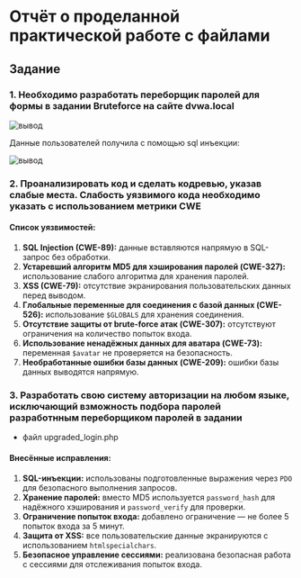 # Отчёт о проделанной практической работе с файлами

## Задание

### 1. Необходимо разработать переборщик паролей для формы в задании Bruteforce на сайте dvwa.local
![вывод](https://github.com/user-attachments/assets/a76e91d8-1a77-4d43-8af8-c9dccfca436d)

Данные пользователей получила с помощью sql инъекции:

![вывод](https://github.com/user-attachments/assets/88093b5d-25b3-4ed8-bc0f-2130520ef142)

### 2. Проанализировать код и сделать кодревью, указав слабые места. Слабость уязвимого кода необходимо указать с использованием метрики CWE

#### Список уязвимостей:

1. **SQL Injection (CWE-89):** данные вставляются напрямую в SQL-запрос без обработки.  
2. **Устаревший алгоритм MD5 для хэширования паролей (CWE-327):** использование слабого алгоритма для хранения паролей.  
3. **XSS (CWE-79):** отсутствие экранирования пользовательских данных перед выводом.  
4. **Глобальные переменные для соединения с базой данных (CWE-526):** использование `$GLOBALS` для хранения соединения.  
5. **Отсутствие защиты от brute-force атак (CWE-307):** отсутствуют ограничения на количество попыток входа.  
6. **Использование ненадёжных данных для аватара (CWE-73):** переменная `$avatar` не проверяется на безопасность.  
7. **Необработанные ошибки базы данных (CWE-209):** ошибки базы данных выводятся напрямую.

### 3. Разработать свою систему авторизации на любом языке, исключающий взможность подбора паролей разработнным переборщиком паролей в задании
- файл upgraded_login.php
#### Внесённые исправления:
1. **SQL-инъекции:** использованы подготовленные выражения через `PDO` для безопасного выполнения запросов.  
2. **Хранение паролей:** вместо MD5 используется `password_hash` для надёжного хэширования и `password_verify` для проверки.  
3. **Ограничение попыток входа:** добавлено ограничение — не более 5 попыток входа за 5 минут.  
4. **Защита от XSS:** все пользовательские данные экранируются с использованием `htmlspecialchars`.  
5. **Безопасное управление сессиями:** реализована безопасная работа с сессиями для отслеживания попыток входа.

